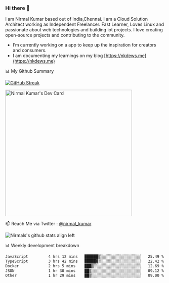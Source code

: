 ### Hi there 👋

 I am Nirmal Kumar based out of India,Chennai. I am a Cloud Solution Architect working as Independent Freelancer. Fast Learner, Loves Linux and passionate about web technologies and building iot projects. I love creating open-source projects and contributing to the community.

- I’m currently working on a app to keep up the inspiration for creators and consumers.
- I am documenting my learnings on my blog [https://nkdews.me](https://nkdews.me)


📊 My Github Summary

[![GitHub Streak](https://github-readme-streak-stats.herokuapp.com?user=nk-gears&theme=dark&hide_border=true&date_format=M%20j%5B%2C%20Y%5D)](https://git.io/streak-stats)

<a href="https://app.daily.dev/nirmal_kumar"><img src="https://api.daily.dev/devcards/a16cfcf02d384b16b41de71ce4d1d811.png?r=8ve" width="400" alt="Nirmal Kumar's Dev Card"/></a>

📫 Reach Me via  Twitter : [@nirmal_kumar](https://twitter.com/nirmal_kumar)

![Nirmals's github stats align left](https://github-readme-stats.vercel.app/api?username=nk-gears&show_icons=true)


📊 Weekly development breakdown

<!--START_SECTION:waka-->

```txt
JavaScript         4 hrs 12 mins   ██████▒░░░░░░░░░░░░░░░░░░   25.49 %
TypeScript         3 hrs 42 mins   █████▓░░░░░░░░░░░░░░░░░░░   22.42 %
Docker             2 hrs 5 mins    ███▒░░░░░░░░░░░░░░░░░░░░░   12.69 %
JSON               1 hr 30 mins    ██▒░░░░░░░░░░░░░░░░░░░░░░   09.12 %
Other              1 hr 29 mins    ██▒░░░░░░░░░░░░░░░░░░░░░░   09.00 %
```

<!--END_SECTION:waka-->


